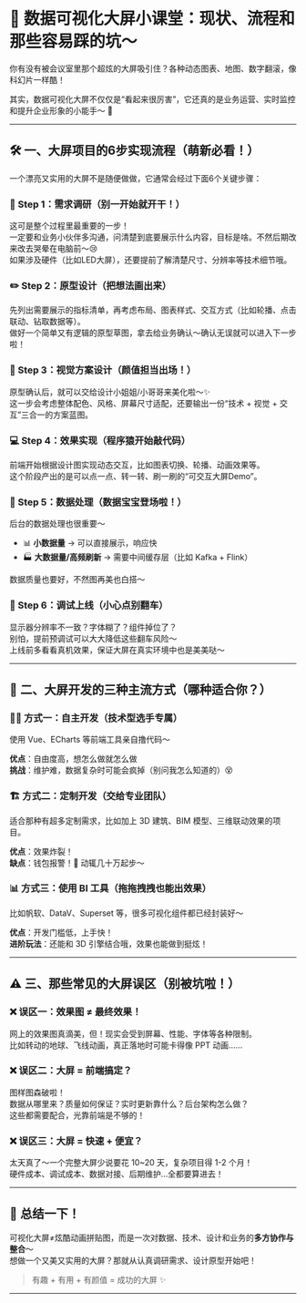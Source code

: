 # 🎨 数据可视化大屏小课堂：现状、流程和那些容易踩的坑～

你有没有被会议室里那个超炫的大屏吸引住？各种动态图表、地图、数字翻滚，像科幻片一样酷！

其实，数据可视化大屏不仅仅是“看起来很厉害”，它还真的是业务运营、实时监控和提升企业形象的小能手～ 💪

---

## 🛠️ 一、大屏项目的6步实现流程（萌新必看！）

一个漂亮又实用的大屏不是随便做做，它通常会经过下面6个关键步骤：

### 🌟 Step 1：需求调研（别一开始就开干！）

这可是整个过程里最重要的一步！  
一定要和业务小伙伴多沟通，问清楚到底要展示什么内容，目标是啥。不然后期改来改去哭晕在电脑前～😢  
如果涉及硬件（比如LED大屏），还要提前了解清楚尺寸、分辨率等技术细节哦。

### ✏️ Step 2：原型设计（把想法画出来）

先列出需要展示的指标清单，再考虑布局、图表样式、交互方式（比如轮播、点击联动、钻取数据等）。  
做好一个简单又有逻辑的原型草图，拿去给业务确认～确认无误就可以进入下一步啦！

### 🎨 Step 3：视觉方案设计（颜值担当出场！）

原型确认后，就可以交给设计小姐姐/小哥哥来美化啦～✨  
这一步会考虑整体配色、风格、屏幕尺寸适配，还要输出一份“技术 + 视觉 + 交互”三合一的方案蓝图。

### 💻 Step 4：效果实现（程序猿开始敲代码）

前端开始根据设计图实现动态交互，比如图表切换、轮播、动画效果等。  
这个阶段产出的是可以点一点、转一转、刷一刷的“可交互大屏Demo”。

### 🧮 Step 5：数据处理（数据宝宝登场啦！）

后台的数据处理也很重要～

- 📊 **小数据量** → 可以直接展示，响应快
- 🏭 **大数据量/高频刷新** → 需要中间缓存层（比如 Kafka + Flink）

数据质量也要好，不然图再美也白搭～

### 🔧 Step 6：调试上线（小心点别翻车）

显示器分辨率不一致？字体糊了？组件掉位了？  
别怕，提前预调试可以大大降低这些翻车风险～  
上线前多看看真机效果，保证大屏在真实环境中也是美美哒～

---

## 🚀 二、大屏开发的三种主流方式（哪种适合你？）

### 🧑‍💻 方式一：自主开发（技术型选手专属）

使用 Vue、ECharts 等前端工具亲自撸代码～

**优点**：自由度高，想怎么做就怎么做  
**挑战**：维护难，数据复杂时可能会疯掉（别问我怎么知道的）😵

### 🏗️ 方式二：定制开发（交给专业团队）

适合那种有超多定制需求，比如加上 3D 建筑、BIM 模型、三维联动效果的项目。

**优点**：效果炸裂！  
**缺点**：钱包报警！💸 动辄几十万起步～

### 📊 方式三：使用 BI 工具（拖拖拽拽也能出效果）

比如帆软、DataV、Superset 等，很多可视化组件都已经封装好～

**优点**：开发门槛低，上手快！  
**进阶玩法**：还能和 3D 引擎结合哦，效果也能做到挺炫！

---

## ⚠️ 三、那些常见的大屏误区（别被坑啦！）

### ❌ 误区一：效果图 ≠ 最终效果！

网上的效果图真滴美，但！现实会受到屏幕、性能、字体等各种限制。  
比如转动的地球、飞线动画，真正落地时可能卡得像 PPT 动画……

### ❌ 误区二：大屏 = 前端搞定？

图样图森破啦！  
数据从哪里来？质量如何保证？实时更新靠什么？后台架构怎么做？  
这些都需要配合，光靠前端是不够的！

### ❌ 误区三：大屏 = 快速 + 便宜？

太天真了～一个完整大屏少说要花 10~20 天，复杂项目得 1-2 个月！  
硬件成本、调试成本、数据对接、后期维护…全都要算进去！

---

## 🎁 总结一下！

可视化大屏≠炫酷动画拼贴图，而是一次对数据、技术、设计和业务的**多方协作与整合**～  
想做一个又美又实用的大屏？那就从认真调研需求、设计原型开始吧！

> 有趣 + 有用 + 有颜值 = 成功的大屏 ✨

---


